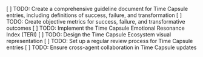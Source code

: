 [ ] TODO: Create a comprehensive guideline document for Time Capsule entries, including definitions of success, failure, and transformation
[ ] TODO: Create objective metrics for success, failure, and transformative outcomes
[ ] TODO: Implement the Time Capsule Emotional Resonance Index (TERI)
[ ] TODO: Design the Time Capsule Ecosystem visual representation
[ ] TODO: Set up a regular review process for Time Capsule entries
[ ] TODO: Ensure cross-agent collaboration in Time Capsule updates